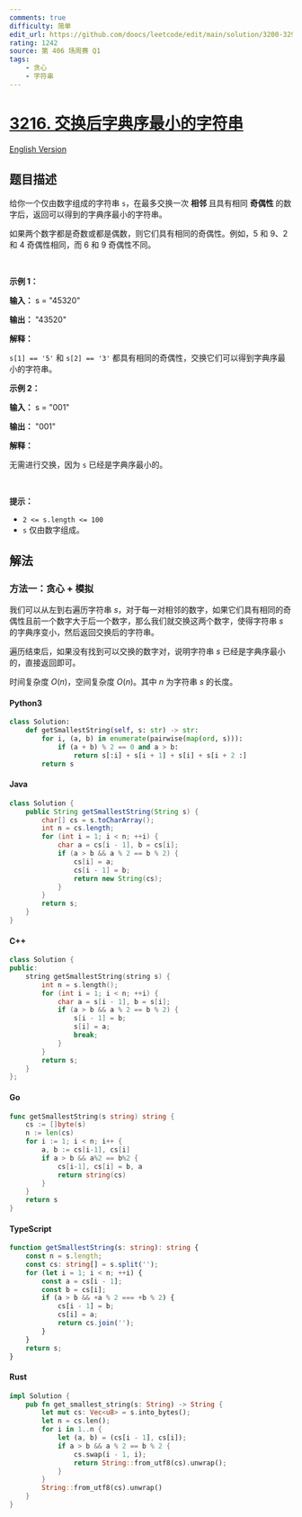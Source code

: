 ```yaml
---
comments: true
difficulty: 简单
edit_url: https://github.com/doocs/leetcode/edit/main/solution/3200-3299/3216.Lexicographically%20Smallest%20String%20After%20a%20Swap/README.md
rating: 1242
source: 第 406 场周赛 Q1
tags:
    - 贪心
    - 字符串
---
```


<!-- problem:start -->

# [3216. 交换后字典序最小的字符串](https://leetcode.cn/problems/lexicographically-smallest-string-after-a-swap)

[English Version](/solution/3200-3299/3216.Lexicographically%20Smallest%20String%20After%20a%20Swap/README_EN.md)

## 题目描述

<!-- description:start -->

<p>给你一个仅由数字组成的字符串 <code>s</code>，在最多交换一次 <strong>相邻 </strong>且具有相同 <strong>奇偶性 </strong>的数字后，返回可以得到的<span data-keyword="lexicographically-smaller-string">字典序最小的字符串</span>。</p>

<p>如果两个数字都是奇数或都是偶数，则它们具有相同的奇偶性。例如，5 和 9、2 和 4 奇偶性相同，而 6 和 9 奇偶性不同。</p>

<p>&nbsp;</p>

<p><strong class="example">示例 1：</strong></p>

<div class="example-block">
<p><strong>输入：</strong> <span class="example-io">s = "45320"</span></p>

<p><strong>输出：</strong> <span class="example-io">"43520"</span></p>

<p><strong>解释：</strong></p>

<p><code>s[1] == '5'</code> 和 <code>s[2] == '3'</code> 都具有相同的奇偶性，交换它们可以得到字典序最小的字符串。</p>
</div>

<p><strong class="example">示例 2：</strong></p>

<div class="example-block">
<p><strong>输入：</strong> <span class="example-io">s = "001"</span></p>

<p><strong>输出：</strong> <span class="example-io">"001"</span></p>

<p><strong>解释：</strong></p>

<p>无需进行交换，因为 <code>s</code> 已经是字典序最小的。</p>
</div>

<p>&nbsp;</p>

<p><strong>提示：</strong></p>

<ul>
	<li><code>2 &lt;= s.length &lt;= 100</code></li>
	<li><code>s</code> 仅由数字组成。</li>
</ul>

<!-- description:end -->

## 解法

<!-- solution:start -->

### 方法一：贪心 + 模拟

我们可以从左到右遍历字符串 $\textit{s}$，对于每一对相邻的数字，如果它们具有相同的奇偶性且前一个数字大于后一个数字，那么我们就交换这两个数字，使得字符串 $\textit{s}$ 的字典序变小，然后返回交换后的字符串。

遍历结束后，如果没有找到可以交换的数字对，说明字符串 $\textit{s}$ 已经是字典序最小的，直接返回即可。

时间复杂度 $O(n)$，空间复杂度 $O(n)$。其中 $n$ 为字符串 $\textit{s}$ 的长度。

<!-- tabs:start -->

#### Python3

```python
class Solution:
    def getSmallestString(self, s: str) -> str:
        for i, (a, b) in enumerate(pairwise(map(ord, s))):
            if (a + b) % 2 == 0 and a > b:
                return s[:i] + s[i + 1] + s[i] + s[i + 2 :]
        return s
```

#### Java

```java
class Solution {
    public String getSmallestString(String s) {
        char[] cs = s.toCharArray();
        int n = cs.length;
        for (int i = 1; i < n; ++i) {
            char a = cs[i - 1], b = cs[i];
            if (a > b && a % 2 == b % 2) {
                cs[i] = a;
                cs[i - 1] = b;
                return new String(cs);
            }
        }
        return s;
    }
}
```

#### C++

```cpp
class Solution {
public:
    string getSmallestString(string s) {
        int n = s.length();
        for (int i = 1; i < n; ++i) {
            char a = s[i - 1], b = s[i];
            if (a > b && a % 2 == b % 2) {
                s[i - 1] = b;
                s[i] = a;
                break;
            }
        }
        return s;
    }
};
```

#### Go

```go
func getSmallestString(s string) string {
	cs := []byte(s)
	n := len(cs)
	for i := 1; i < n; i++ {
		a, b := cs[i-1], cs[i]
		if a > b && a%2 == b%2 {
			cs[i-1], cs[i] = b, a
			return string(cs)
		}
	}
	return s
}
```

#### TypeScript

```ts
function getSmallestString(s: string): string {
    const n = s.length;
    const cs: string[] = s.split('');
    for (let i = 1; i < n; ++i) {
        const a = cs[i - 1];
        const b = cs[i];
        if (a > b && +a % 2 === +b % 2) {
            cs[i - 1] = b;
            cs[i] = a;
            return cs.join('');
        }
    }
    return s;
}
```

#### Rust

```rust
impl Solution {
    pub fn get_smallest_string(s: String) -> String {
        let mut cs: Vec<u8> = s.into_bytes();
        let n = cs.len();
        for i in 1..n {
            let (a, b) = (cs[i - 1], cs[i]);
            if a > b && a % 2 == b % 2 {
                cs.swap(i - 1, i);
                return String::from_utf8(cs).unwrap();
            }
        }
        String::from_utf8(cs).unwrap()
    }
}
```

<!-- tabs:end -->

<!-- solution:end -->

<!-- problem:end -->
